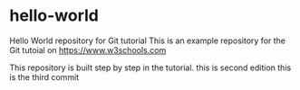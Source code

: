 # hello-world
Hello World repository for Git tutorial
This is an example repository for the Git tutoial on https://www.w3schools.com

This repository is built step by step in the tutorial. 
this is second edition 
this is the third commit
